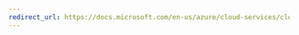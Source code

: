 ```yaml
---
redirect_url: https://docs.microsoft.com/en-us/azure/cloud-services/cloud-services-nodejs-develop-deploy-app
---
```


